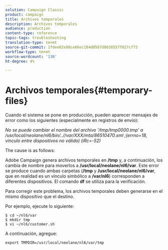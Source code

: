 ```yaml
---
solution: Campaign Classic
product: campaign
title: Archivos temporales
description: Archivos temporales
audience: production
content-type: reference
topic-tags: troubleshooting
translation-type: tm+mt
source-git-commit: 1fdee02e98ce66ec184d8587d0838557f027cf75
workflow-type: tm+mt
source-wordcount: '130'
ht-degree: 4%

---
```



# Archivos temporales{#temporary-files}

Cuando el sistema se pone en producción, pueden aparecer mensajes de error como los siguientes (especialmente en registros de envío):

*No se puede cambiar el nombre del archivo &#39;/tmp/tmp0000.tmp&#39; a /usr/local/neolane/nl6/bin/..//var/XXX/mta/86510470.xml ;(errno=18, vínculo entre dispositivos no válido) (iRc=-52)*

The cause is as follows:

Adobe Campaign genera archivos temporales en **/tmp** y, a continuación, los cambia de nombre para moverlos a **/usr/local/neolane/nl6/var**. Este error se produce cuando ambas carpetas (**/tmp** y **/usr/local/neolane/nl6/var**, que en realidad es un vínculo simbólico a **/var/nl6**) corresponden a diferentes dispositivos. El comando **df** se utiliza para la verificación.

Para corregir este problema, los archivos temporales deben generarse en el mismo dispositivo que el destino.

Por ejemplo, ejecute lo siguiente:

```
$ cd ~/nl6/var
$ mkdir tmp
$ vi ~/nl6/customer.sh
```

A continuación, agregue:

```
export TMPDIR=/usr/local/neolane/nl6/var/tmp 
```
